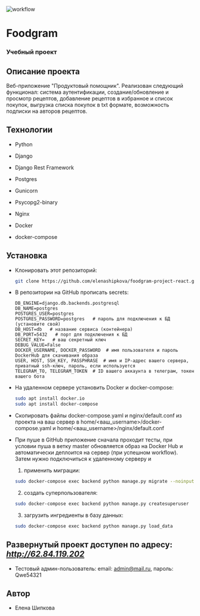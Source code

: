 ![workflow](https://github.com/elenashipkova/foodgram-project-react/actions/workflows/foodgram_workflow.yml/badge.svg)

# Foodgram
### Учебный проект

## Описание проекта

Веб-приложение "Продуктовый помощник". Реализован следующий функционал: система аутентификации, создание/обновление и просмотр рецептов, добавление рецептов в избранное и список покупок, выгрузка списка покупок в txt формате, возможность подписки на авторов рецептов.

## Технологии

* Python

* Django

* Django Rest Framework

* Postgres

* Gunicorn

* Psycopg2-binary

* Nginx

* Docker

* docker-compose


## Установка

* Клонировать этот репозиторий:

    ```bash
    git clone https://github.com/elenashipkova/foodgram-project-react.git
    ```

* В репозитории на GitHub прописать secrets:

    ```text
    DB_ENGINE=django.db.backends.postgresql
    DB_NAME=postgres
    POSTGRES_USER=postgres
    POSTGRES_PASSWORD=postgres   # пароль для подключения к БД (установите свой)
    DB_HOST=db   # название сервиса (контейнера)
    DB_PORT=5432   # порт для подключения к БД
    SECRET_KEY=   # ваш секретный ключ
    DEBUG_VALUE=False
    DOCKER_USERNAME, DOCKER_PASSWORD  # имя пользователя и пароль DockerHub для скачивания образа
    USER, HOST, SSH_KEY, PASSPHRASE  # имя и IP-адрес вашего сервера, приватный ssh-ключ, пароль, если используется
    TELEGRAM_TO, TELEGRAM_TOKEN  # ID вашего аккаунта в телеграм, токен вашего бота
    ```

* На удаленном сервере установить Docker и docker-compose:
    
    ```bash
    sudo apt install docker.io
    sudo apt install docker-compose
    ```

* Скопировать файлы docker-compose.yaml и nginx/default.conf из проекта на ваш сервер в home/<ваш_username>/docker-compose.yaml и home/<ваш_username>/nginx/default.conf

* При пуше в GitHub приложение сначала проходит тесты, при условии пуша в ветку master обновляется образ на Docker Hub и автоматически деплоится на сервер (при успешном workflow). Затем нужно подключиться к удаленному серверу и


    1. применить миграции:

    ```bash
    sudo docker-compose exec backend python manage.py migrate --noinput
    ```

    2. создать суперпользователя:
    
    ```bash
    sudo docker-compose exec backend python manage.py createsuperuser
    ```

    3. загрузить ингредиенты в базу данных:

    ```bash
    sudo docker-compose exec backend python manage.py load_data
    ```

## Развернутый проект доступен по адресу: _http://62.84.119.202_

* Тестовый админ-пользователь: email: admin@mail.ru, пароль: Qwe54321

    
## Автор

* Елена Шипкова
